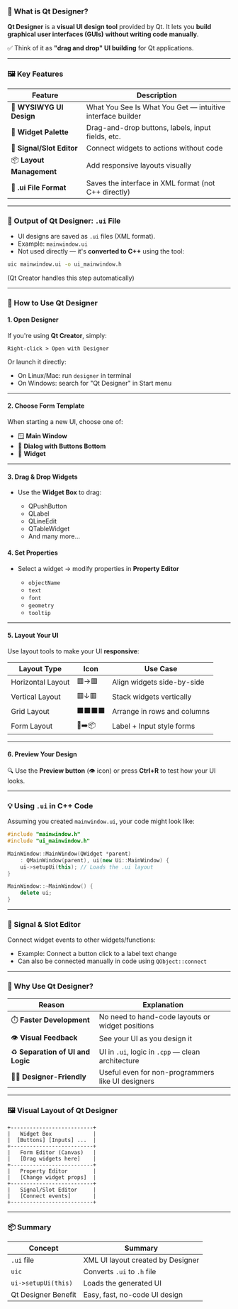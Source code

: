 ### 🧩 What is Qt Designer?

**Qt Designer** is a **visual UI design tool** provided by Qt.
It lets you **build graphical user interfaces (GUIs)** **without writing code manually**.

✅ Think of it as **"drag and drop" UI building** for Qt applications.

---

### 🖼️ Key Features

| Feature                   | Description                                                |
| ------------------------- | ---------------------------------------------------------- |
| 🧱 **WYSIWYG UI Design**  | What You See Is What You Get — intuitive interface builder |
| 🎯 **Widget Palette**     | Drag-and-drop buttons, labels, input fields, etc.          |
| 🔗 **Signal/Slot Editor** | Connect widgets to actions without code                    |
| 📦 **Layout Management**  | Add responsive layouts visually                            |
| 💾 **.ui File Format**    | Saves the interface in XML format (not C++ directly)       |

---

### 📁 Output of Qt Designer: `.ui` File

* UI designs are saved as `.ui` files (XML format).
* Example: `mainwindow.ui`
* Not used directly — it's **converted to C++** using the tool:

```bash
uic mainwindow.ui -o ui_mainwindow.h
```

(Qt Creator handles this step automatically)

---

### 🧪 How to Use Qt Designer

#### 1. **Open Designer**

If you're using **Qt Creator**, simply:

```
Right-click > Open with Designer
```

Or launch it directly:

* On Linux/Mac: run `designer` in terminal
* On Windows: search for "Qt Designer" in Start menu

---

#### 2. **Choose Form Template**

When starting a new UI, choose one of:

* 🪟 **Main Window**
* 📑 **Dialog with Buttons Bottom**
* 🔲 **Widget**

---

#### 3. **Drag & Drop Widgets**

* Use the **Widget Box** to drag:

  * QPushButton
  * QLabel
  * QLineEdit
  * QTableWidget
  * And many more...

#### 4. **Set Properties**

* Select a widget → modify properties in **Property Editor**

  * `objectName`
  * `text`
  * `font`
  * `geometry`
  * `tooltip`

---

#### 5. **Layout Your UI**

Use layout tools to make your UI **responsive**:

| Layout Type       | Icon   | Use Case                    |
| ----------------- | ------ | --------------------------- |
| Horizontal Layout | 🟥→🟥  | Align widgets side-by-side  |
| Vertical Layout   | 🟥↓🟥  | Stack widgets vertically    |
| Grid Layout       | ⬛⬛⬛⬛   | Arrange in rows and columns |
| Form Layout       | 📝➡️📦 | Label + Input style forms   |

---

#### 6. **Preview Your Design**

🔍 Use the **Preview button** (👁️ icon) or press **Ctrl+R** to test how your UI looks.

---

### 💡 Using `.ui` in C++ Code

Assuming you created `mainwindow.ui`, your code might look like:

```cpp
#include "mainwindow.h"
#include "ui_mainwindow.h"

MainWindow::MainWindow(QWidget *parent)
    : QMainWindow(parent), ui(new Ui::MainWindow) {
    ui->setupUi(this); // Loads the .ui layout
}

MainWindow::~MainWindow() {
    delete ui;
}
```

---

### 🔗 Signal & Slot Editor

Connect widget events to other widgets/functions:

* Example: Connect a button click to a label text change
* Can also be connected manually in code using `QObject::connect`

---

### 🧠 Why Use Qt Designer?

| Reason                            | Explanation                                       |
| --------------------------------- | ------------------------------------------------- |
| ⏱️ **Faster Development**         | No need to hand-code layouts or widget positions  |
| 👁️ **Visual Feedback**           | See your UI as you design it                      |
| ♻️ **Separation of UI and Logic** | UI in `.ui`, logic in `.cpp` — clean architecture |
| 👩‍🎨 **Designer-Friendly**       | Useful even for non-programmers like UI designers |

---

### 🖼️ Visual Layout of Qt Designer

```plaintext
+--------------------------+
|   Widget Box             |
|  [Buttons] [Inputs] ...  |
+--------------------------+
|   Form Editor (Canvas)   |
|   [Drag widgets here]    |
+--------------------------+
|   Property Editor        |
|   [Change widget props]  |
+--------------------------+
|   Signal/Slot Editor     |
|   [Connect events]       |
+--------------------------+
```

---

### 📦 Summary

| Concept             | Summary                           |
| ------------------- | --------------------------------- |
| `.ui` file          | XML UI layout created by Designer |
| `uic`               | Converts `.ui` to `.h` file       |
| `ui->setupUi(this)` | Loads the generated UI            |
| Qt Designer Benefit | Easy, fast, no-code UI design     |
